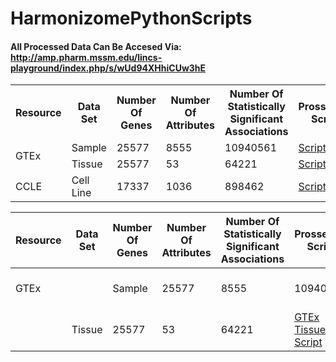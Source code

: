 # HarmonizomePythonScripts

#### All Processed Data Can Be Accesed Via: <br/> http://amp.pharm.mssm.edu/lincs-playground/index.php/s/wUd94XHhiCUw3hE


<table>
  <tr>
    <th>
      Resource
    </th>
    <th>
      Data Set
    </th>
    <th>
      Number Of Genes
    </th>
    <th>
      Number Of Attributes
    </th>
    <th>
      Number Of Statistically Significant Associations
    </th>
    <th>
      Prossecing Script
    </th>
    <th>
      Processed Data
    </th>
  </tr>
  <tr>
    <td rowspan="2">
      GTEx
    </td>
    <td>
      Sample
    </td>
      <td>
      25577
    </td>
    <td>
      8555
    </td>
      <td>
      10940561
    </td>
    <td>
      <a href="https://github.com/MaayanLab/HarmonizomePythonScripts/tree/master/GTEx/Sample" target="_blank">Script</a>
    </td>  
    <td>
      <a href="http://amp.pharm.mssm.edu/lincs-playground/index.php/s/wUd94XHhiCUw3hE?path=%2FGTEx%2FSample" target="_blank">Data</a>
    </td>
  </tr>
  <tr>
    <td>
      Tissue
    </td>
    <td>
      25577
    </td>
    <td>
      53
    </td>
    <td>
      64221
    </td>
    <td>
      <a href="https://github.com/MaayanLab/HarmonizomePythonScripts/tree/master/GTEx/Tissue" target="_blank">Script</a>
    </td>
    <td>
      <a href="http://amp.pharm.mssm.edu/lincs-playground/index.php/s/wUd94XHhiCUw3hE?path=%2FGTEx%2FTissue">Data</a>
    </td>
  </tr>
  <tr>
    <td>
      CCLE
    </td>
    <td>
      Cell Line
    </td>
      <td>
      17337
    </td>
    <td>
      1036
    </td>
      <td>
      898462
    </td>
    <td>
      <a href="https://github.com/MaayanLab/HarmonizomePythonScripts/tree/master/CCLE" target="_blank">Script</a>
    </td>  
    <td>
      <a href="http://amp.pharm.mssm.edu/lincs-playground/index.php/s/wUd94XHhiCUw3hE?path=%2FCCLE" target="_blank">Data</a>
    </td>
  </tr>
</table>


| Resource | Data Set | Number Of Genes | Number Of Attributes | Number Of Statistically Significant Associations | Prossecing Script | Processed Data |
|-|-|-|-|-|-|-|
| GTEx <td row=2> | Sample | 25577 | 8555 | 10940561 | [ GTEx Sample Script ](https://github.com/MaayanLab/HarmonizomePythonScripts/tree/master/GTEx/Sample) | [ GTEx Sample Data ](http://amp.pharm.mssm.edu/lincs-playground/index.php/s/wUd94XHhiCUw3hE?path=%2FGTEx%2FSample) |
| | Tissue | 25577 | 53 | 64221 | [ GTEx Tissue Script ](https://github.com/MaayanLab/HarmonizomePythonScripts/tree/master/GTEx/Tissue) | [ GTEx Tissue Data](http://amp.pharm.mssm.edu/lincs-playground/index.php/s/wUd94XHhiCUw3hE?path=%2FGTEx%2FTissue) |
